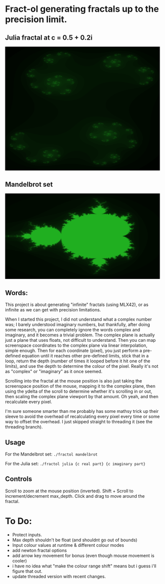 # Fract-ol generating fractals up to the precision limit.

## Julia fractal at c = 0.5 + 0.2i
![Julia fractal where c is 0.5 + 0.2i](static/julia.5.2.png)

## Mandelbrot set
![Mandelbrot set](static/mandelbrot.png)

## Words:

This project is about generating "infinite" fractals (using MLX42), or as infinite as we can get with precision limitations.

When I started this project, I did not understand what a complex number was; I barely understood imaginary numbers, but thankfully, after doing some research, you can completely ignore the words complex and imaginary, and it becomes a trivial problem. The complex plane is actually just a plane that uses floats, not difficult to understand. Then you can map screenspace coordinates to the complex plane via linear interpolation, simple enough. Then for each coordinate (pixel), you just perform a pre-defined equation until it reaches other pre-defined limits, stick that in a loop, return the depth (number of times it looped before it hit one of the limits), and use the depth to determine the colour of the pixel. Really it's not as "complex" or "imaginary" as it once seemed.

Scrolling into the fractal at the mouse position is also just taking the screenspace position of the mouse, mapping it to the complex plane, then using the ydelta of the scroll to determine whether it's scrolling in or out, then scaling the complex plane viewport by that amount. Oh yeah, and then recalculate every pixel.

I'm sure someone smarter than me probably has some mathsy trick up their sleeve to avoid the overhead of recalculating every pixel every time or some way to offset the overhead. I just skipped straight to threading it (see the threading branch).

## Usage

For the Mandelbrot set:
`./fractol mandelbrot`

For the Julia set:
`./fractol julia {c real part} {c imaginary part}`

## Controls

Scroll to zoom at the mouse position (inverted).
Shift + Scroll to increment/decrement max_depth.
Click and drag to move around the fractal.

# To Do:
- Protect inputs.
- Max depth shouldn't be float (and shouldnt go out of bounds)
- Input colour values at runtime & different colour modes
- add newton fractal options
- add arrow key movement for bonus (even though mouse movement is cooler)
- i have no idea what "make the colour range shift" means but i guess i'll figure that out.
- update threaded version with recent changes.
